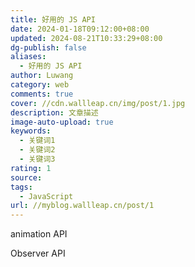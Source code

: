 ```yaml
---
title: 好用的 JS API
date: 2024-01-18T09:12:00+08:00
updated: 2024-08-21T10:33:29+08:00
dg-publish: false
aliases:
  - 好用的 JS API
author: Luwang
category: web
comments: true
cover: //cdn.wallleap.cn/img/post/1.jpg
description: 文章描述
image-auto-upload: true
keywords:
  - 关键词1
  - 关键词2
  - 关键词3
rating: 1
source: 
tags:
  - JavaScript
url: //myblog.wallleap.cn/post/1
---
```


animation API

Observer API
